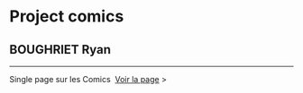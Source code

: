 # Project comics
## BOUGHRIET Ryan
---
Single page sur les Comics&nbsp;
[Voir la page](https://ryan-rb.github.io/DST_DC_Comics/) &gt;
